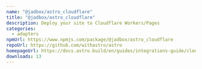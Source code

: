 ```yaml
---
name: "@jadbox/astro_cloudflare"
title: "@jadbox/astro_cloudflare"
description: Deploy your site to Cloudflare Workers/Pages
categories:
  - adapters
npmUrl: https://www.npmjs.com/package/@jadbox/astro_cloudflare
repoUrl: https://github.com/withastro/astro
homepageUrl: https://docs.astro.build/en/guides/integrations-guide/cloudflare/
downloads: 13
---
```

